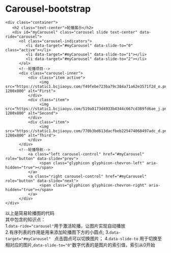 # Carousel-bootstrap<br>
```
<div class="container">
   <h2 class="text-center">轮播展示</h2>
   <div id="myCarousel" class="carousel slide text-center" data-ride="carousel">
      <ol class="carousel-indicators">
         <li data-target="#myCarousel" data-slide-to="0" class="active"></li>
         <li data-target="#myCarousel" data-slide-to="1"></li>
         <li data-target="#myCarousel" data-slide-to="2"></li>                
      </ol>
      <!--轮播项目-->
      <div class="carousel-inner">
          <div class="item active">
               <img src="https://static1.bcjiaoyu.com/f49febe723ba79c384a71a62e3571f2d_o.png-1200x800" alt="First">
          </div>
          <div class="item">
               <img src="https://static1.bcjiaoyu.com/519a8173d4933b4344c667cd389fd6ae_j.png-1200x800" alt="Second">
          </div>
          <div class="item">
               <img src="https://static1.bcjiaoyu.com/770b3bd613dacfbeb225474068497adc_d.png-1200x800" alt="Third">
          </div>                                
      </div>
      <!--轮播导航-->
          <a class="left carousel-control" href="#myCarousel" role="button" data-slide="prev">
               <span class="glyphicon glyphicon-chevron-left" aria-hidden="true"></span>
          </a>
          <a class="right carousel-control" href="#myCarousel" role="button" data-slide="next">
               <span class="glyphicon glyphicon-chevron-right" aria-hidden="true"></span>
          </a>
      </div>
</div>
```
以上是简易轮播图的代码<br>
其中包含的知识点：<br>1.`data-ride="carousel"`用于激活轮播，让图片实现自动播放<br>
2.有序列表的作用是用来添加轮播图下方的小圆点;
      3.`data-target="#myCarousel" ` 点击圆点可以切换图片；
      4.`data-slide-to` 用于切换至相对应的图片,`data-slide-to="0"`数字代表的是图片的索引值，索引从0开始

